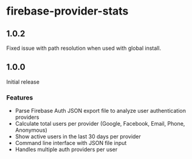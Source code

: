 # firebase-provider-stats

## 1.0.2

Fixed issue with path resolution when used with global install.

## 1.0.0

Initial release

### Features

- Parse Firebase Auth JSON export file to analyze user authentication providers
- Calculate total users per provider (Google, Facebook, Email, Phone, Anonymous)
- Show active users in the last 30 days per provider
- Command line interface with JSON file input
- Handles multiple auth providers per user
